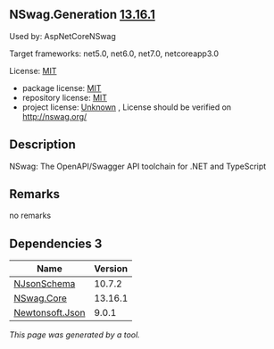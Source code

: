 NSwag.Generation [13.16.1](https://www.nuget.org/packages/NSwag.Generation/13.16.1)
--------------------

Used by: AspNetCoreNSwag

Target frameworks: net5.0, net6.0, net7.0, netcoreapp3.0

License: [MIT](../../../../licenses/mit) 

- package license: [MIT](https://licenses.nuget.org/MIT) 
- repository license: [MIT](https://github.com/RicoSuter/NSwag.git) 
- project license: [Unknown](http://nswag.org/) , License should be verified on http://nswag.org/

Description
-----------
NSwag: The OpenAPI/Swagger API toolchain for .NET and TypeScript

Remarks
-----------
no remarks


Dependencies 3
-----------

|Name|Version|
|----------|:----|
|[NJsonSchema](../../../../packages/nuget.org/njsonschema/10.7.2)|10.7.2|
|[NSwag.Core](../../../../packages/nuget.org/nswag.core/13.16.1)|13.16.1|
|[Newtonsoft.Json](../../../../packages/nuget.org/newtonsoft.json/9.0.1)|9.0.1|

*This page was generated by a tool.*